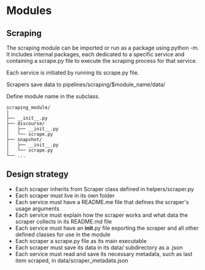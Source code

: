 # Modules
## Scraping

The scraping module can be imported or run as a package using python -m. It includes internal packages, each dedicated to a specific service and containing a scrape.py file to execute the scraping process for that service.

Each service is initiated by running its scrape.py file.

Scrapers save data to pipelines/scraping/$module_name/data/

Define module name in the subclass.

```
scraping_module/
│
├── __init__.py
├── discourse/
│   ├── __init__.py
│   └── scrape.py
├── snapshot/
│   ├── __init__.py
│   └── scrape.py
└── ...
```

## Design strategy

- Each scraper inherits from Scraper class defined in helpers/scraper.py
- Each scraper must live in its own folder
- Each service must have a README.me file that defines the scraper's usage arguments
- Each service must explain how the scraper works and what data the scraper collects in its README.md file
- Each service must have an __init__.py file exporting the scraper and all other defined classes for use in the module
- Each scraper a scrape.py file as its main executable
- Each scraper must save its data in its data/ subdirectory as a .json
- Each service must read and save its necessary metadata, such as last item scraped, in data/scraper_metadata.json
